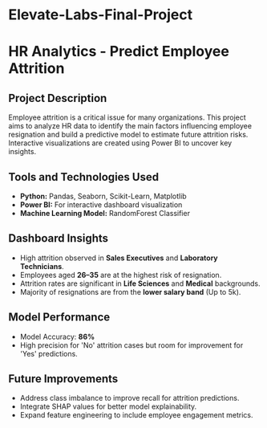 # Elevate-Labs-Final-Project
# HR Analytics - Predict Employee Attrition

## Project Description

Employee attrition is a critical issue for many organizations. This project aims to analyze HR data to identify the main factors influencing employee resignation and build a predictive model to estimate future attrition risks. Interactive visualizations are created using Power BI to uncover key insights.

## Tools and Technologies Used

* **Python:** Pandas, Seaborn, Scikit-Learn, Matplotlib
* **Power BI:** For interactive dashboard visualization
* **Machine Learning Model:** RandomForest Classifier

## Dashboard Insights

* High attrition observed in **Sales Executives** and **Laboratory Technicians**.
* Employees aged **26–35** are at the highest risk of resignation.
* Attrition rates are significant in **Life Sciences** and **Medical** backgrounds.
* Majority of resignations are from the **lower salary band** (Up to 5k).

## Model Performance

* Model Accuracy: **86%**
* High precision for 'No' attrition cases but room for improvement for 'Yes' predictions.

## Future Improvements

* Address class imbalance to improve recall for attrition predictions.
* Integrate SHAP values for better model explainability.
* Expand feature engineering to include employee engagement metrics.
